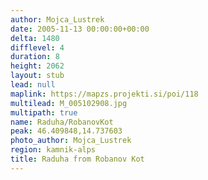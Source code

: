 ```yaml
---
author: Mojca_Lustrek
date: 2005-11-13 00:00:00+00:00
delta: 1480
difflevel: 4
duration: 8
height: 2062
layout: stub
lead: null
maplink: https://mapzs.projekti.si/poi/118
multilead: M_005102908.jpg
multipath: true
name: Raduha/RobanovKot
peak: 46.409848,14.737603
photo_author: Mojca_Lustrek
region: kamnik-alps
title: Raduha from Robanov Kot
---
```

